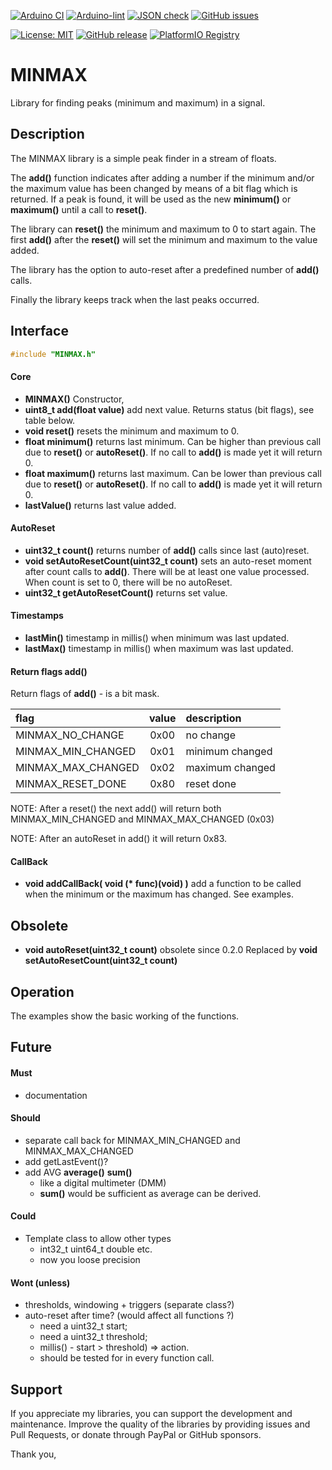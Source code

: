 

[![Arduino CI](https://github.com/RobTillaart/MINMAX/workflows/Arduino%20CI/badge.svg)](https://github.com/marketplace/actions/arduino_ci)
[![Arduino-lint](https://github.com/RobTillaart/MINMAX/actions/workflows/arduino-lint.yml/badge.svg)](https://github.com/RobTillaart/MINMAX/actions/workflows/arduino-lint.yml)
[![JSON check](https://github.com/RobTillaart/MINMAX/actions/workflows/jsoncheck.yml/badge.svg)](https://github.com/RobTillaart/MINMAX/actions/workflows/jsoncheck.yml)
[![GitHub issues](https://img.shields.io/github/issues/RobTillaart/MINMAX.svg)](https://github.com/RobTillaart/MINMAX/issues)

[![License: MIT](https://img.shields.io/badge/license-MIT-green.svg)](https://github.com/RobTillaart/MINMAX/blob/master/LICENSE)
[![GitHub release](https://img.shields.io/github/release/RobTillaart/MINMAX.svg?maxAge=3600)](https://github.com/RobTillaart/MINMAX/releases)
[![PlatformIO Registry](https://badges.registry.platformio.org/packages/robtillaart/library/MINMAX.svg)](https://registry.platformio.org/libraries/robtillaart/MINMAX)


# MINMAX

Library for finding peaks (minimum and maximum) in a signal.


## Description

The MINMAX library is a simple peak finder in a stream of floats.

The **add()** function indicates after adding a number if the minimum and/or the
maximum value has been changed by means of a bit flag which is returned.
If a peak is found, it will be used as the new **minimum()** or **maximum()**
until a call to **reset()**.

The library can **reset()** the minimum and maximum to 0 to start again.
The first **add()** after the **reset()** will set the minimum and maximum
to the value added.

The library has the option to auto-reset after a predefined number of **add()** calls.

Finally the library keeps track when the last peaks occurred.


## Interface

```cpp
#include "MINMAX.h"
```

#### Core

- **MINMAX()** Constructor,
- **uint8_t add(float value)** add next value. Returns status (bit flags), see table below.
- **void reset()** resets the minimum and maximum to 0.
- **float minimum()** returns last minimum. Can be higher than previous call due to **reset()** or **autoReset()**.
If no call to **add()** is made yet it will return 0.
- **float maximum()** returns last maximum. Can be lower than previous call due to **reset()** or **autoReset()**.
If no call to **add()** is made yet it will return 0.
- **lastValue()** returns last value added.


#### AutoReset

- **uint32_t count()** returns number of **add()** calls since last (auto)reset.
- **void setAutoResetCount(uint32_t count)** sets an auto-reset moment after count calls to **add()**.
There will be at least one value processed.
When count is set to 0, there will be no autoReset.
- **uint32_t getAutoResetCount()** returns set value.


#### Timestamps

- **lastMin()** timestamp in millis() when minimum was last updated.
- **lastMax()** timestamp in millis() when maximum was last updated.


#### Return flags add()

Return flags of **add()** - is a bit mask.

|  flag                |  value  |  description      |
|:---------------------|:-------:|:------------------|
|  MINMAX_NO_CHANGE    |  0x00   |  no change        |
|  MINMAX_MIN_CHANGED  |  0x01   |  minimum changed  |
|  MINMAX_MAX_CHANGED  |  0x02   |  maximum changed  |
|  MINMAX_RESET_DONE   |  0x80   |  reset done       |

NOTE: After a reset() the next add() will return both MINMAX_MIN_CHANGED and MINMAX_MAX_CHANGED (0x03)

NOTE: After an autoReset in add() it will return 0x83.

#### CallBack

- **void addCallBack( void (\* func)(void) )** add a function to be called
when the minimum or the maximum has changed.
See examples.


## Obsolete

- **void autoReset(uint32_t count)** obsolete since 0.2.0
Replaced by **void setAutoResetCount(uint32_t count)**


## Operation

The examples show the basic working of the functions.


## Future

#### Must

- documentation

#### Should

- separate call back for MINMAX_MIN_CHANGED and MINMAX_MAX_CHANGED
- add getLastEvent()?
- add AVG **average()** **sum()**
  - like a digital multimeter (DMM)
  - **sum()** would be sufficient as average can be derived.

#### Could

- Template class to allow other types
  - int32_t uint64_t double etc.
  - now you loose precision

#### Wont (unless)

- thresholds, windowing + triggers  (separate class?)
- auto-reset after time? (would affect all functions  ?)
  - need a uint32_t start;
  - need a uint32_t threshold;
  - millis() - start > threshold) => action.
  - should be tested for in every function call.


## Support

If you appreciate my libraries, you can support the development and maintenance.
Improve the quality of the libraries by providing issues and Pull Requests, or
donate through PayPal or GitHub sponsors.

Thank you,

